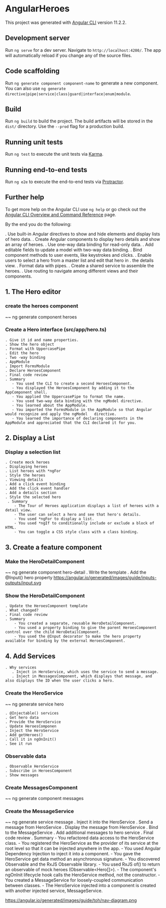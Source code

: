 # AngularHeroes

This project was generated with [Angular CLI](https://github.com/angular/angular-cli) version 11.2.2.

## Development server

Run `ng serve` for a dev server. Navigate to `http://localhost:4200/`. The app will automatically reload if you change any of the source files.

## Code scaffolding

Run `ng generate component component-name` to generate a new component. You can also use `ng generate directive|pipe|service|class|guard|interface|enum|module`.

## Build

Run `ng build` to build the project. The build artifacts will be stored in the `dist/` directory. Use the `--prod` flag for a production build.

## Running unit tests

Run `ng test` to execute the unit tests via [Karma](https://karma-runner.github.io).

## Running end-to-end tests

Run `ng e2e` to execute the end-to-end tests via [Protractor](http://www.protractortest.org/).

## Further help

To get more help on the Angular CLI use `ng help` or go check out the [Angular CLI Overview and Command Reference](https://angular.io/cli) page.

By the end you do the following:

. Use built-in Angular directives to show and hide elements and display lists of hero data.
. Create Angular components to display hero details and show an array of heroes.
. Use one-way data binding for read-only data.
. Add editable fields to update a model with two-way data binding.
. Bind component methods to user events, like keystrokes and clicks.
. Enable users to select a hero from a master list and edit that hero in . the details view.
. Format data with pipes.
. Create a shared service to assemble the heroes.
. Use routing to navigate among different views and their components.

## 1. The Hero editor
### create the heroes component
~~
ng generate component heroes
### Create a Hero interface (src/app/hero.ts)
    . Give it id and name properties.
    . Show the hero object
    . Format with UppercasePipe
    . Edit the hero
    . Two -way binding
    . AppModule
    . Import FormsModule
    . Declare HeroesComponent
    . Final code review
    . Summary
       - You used the CLI to create a second HeroesComponent.
       - You displayed the HeroesComponent by adding it to the AppComponent shell.
       - You applied the UppercasePipe to format the name.
       - You used two-way data binding with the ngModel directive.
       - You learned about the AppModule.
       - You imported the FormsModule in the AppModule so that Angular would recognize and apply the ngModel   directive.
       - You learned the importance of declaring components in the AppModule and appreciated that the CLI declared it for you.
## 2. Display a List       
### Display a selection list
    . Create mock heroes
    . Displaying heroes
    . List heroes with *ngFor
    . Style the heroes
    . Viewing details
    . Add a click event binding
    . Add the click event handler
    . Add a details section
    . Style the selected hero
     . Summary
        - The Tour of Heroes application displays a list of heroes with a detail view.
        - The user can select a hero and see that hero's details.
        - You used *ngFor to display a list.
        - You used *ngIf to conditionally include or exclude a block of HTML.
        - You can toggle a CSS style class with a class binding.

## 3. Create a feature component      
### Make the HeroDetailComponent
~~
ng generate component hero-detail
    . Write the template
    . Add the @Input() hero property
        https://angular.io/generated/images/guide/inputs-outputs/input.svg
###  Show the HeroDetailComponent
    . Update the HeroesComponent template
    . What changed?
    . Final code review
    . Summary
        - You created a separate, reusable HeroDetailComponent.
        - You used a property binding to give the parent HeroesComponent control over the child HeroDetailComponent.
        - You used the @Input decorator to make the hero property available for binding by the external HeroesComponent.
## 4. Add Services
    . Why services
       . Inject in HeroService, which uses the service to send a message.
       . Inject in MessagesComponent, which displays that message, and also displays the ID when the user clicks a hero.
### Create the HeroService
~~
ng generate service hero

    . @Injectable() services
    . Get hero data
    . Provide the HeroService
    . Update HeroesComponen
    . Inject the HeroService
    . Add getHeroes()
    . Call it in ngOnInit()
    . See it run
###  Observable data  
    . Observable HeroService
    . Subscribe in HeroesComponent
    . Show messages
### Create MessagesComponent
~~
ng generate component messages
### Create the MessageService
~~
ng generate service message
    . Inject it into the HeroService
    . Send a message from HeroService
    . Display the message from HeroService
    . Bind to the MessageService
    . Add additional messages to hero service
    . Final code review
    . Summary
        - You refactored data access to the HeroService class.
        - You registered the HeroService as the provider of its service at the root level so that it can be injected anywhere in the app.
        - You used Angular Dependency Injection to inject it into a component.
        - You gave the HeroService get data method an asynchronous signature.
        - You discovered Observable and the RxJS Observable library.
        - You used RxJS of() to return an observable of mock heroes (Observable<Hero[]>).
        - The component's ngOnInit lifecycle hook calls the HeroService method, not the constructor.
        - You created a MessageService for loosely-coupled communication between classes.
        - The HeroService injected into a component is created with another injected service, MessageService.
        


    





https://angular.io/generated/images/guide/toh/nav-diagram.png


